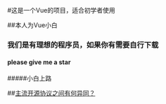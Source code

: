 #这是一个Vue的项目，适合初学者使用

##本人为Vue小白

### 我们是有理想的程序员，如果你有需要自行下载


####  please give me a star 

#####小白上路

##[主流开源协议之间有何异同？](https://www.zhihu.com/question/19568896)
